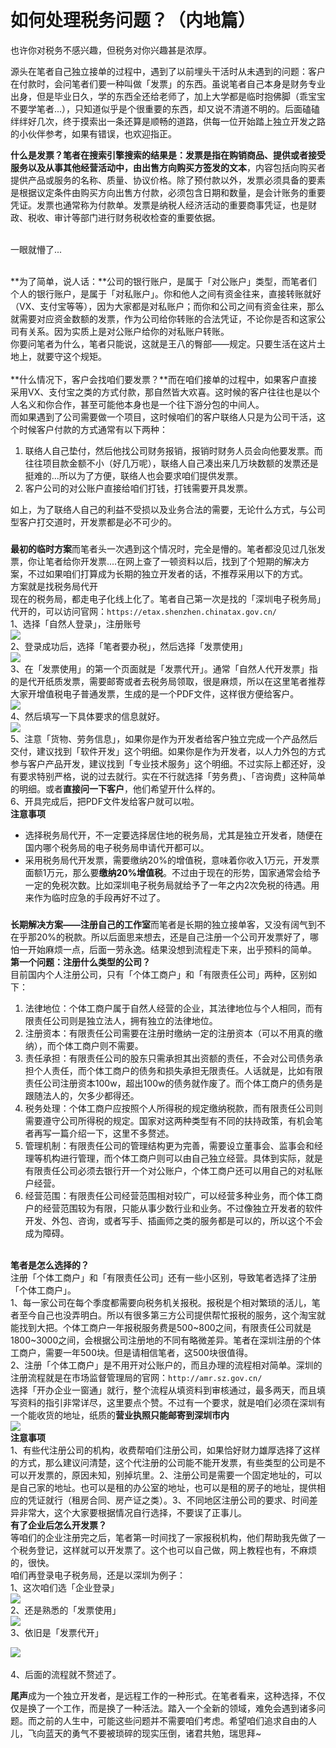 # 如何处理税务问题？（内地篇）

也许你对税务不感兴趣，但税务对你兴趣甚是浓厚。



源头在笔者自己独立接单的过程中，遇到了以前埋头干活时从未遇到的问题：客户在付款时，会问笔者们要一种叫做「发票」的东西。虽说笔者自己本身是财务专业出身，但是毕业日久，学的东西全还给老师了，加上大学都是临时抱佛脚（乖宝宝不要学笔者...），只知道似乎是个很重要的东西，却又说不清道不明的。后面磕磕绊绊好几次，终于摸索出一条还算是顺畅的道路，供每一位开始踏上独立开发之路的小伙伴参考，如果有错误，也欢迎指正。



**什么是发票？**笔者在搜索引擎搜索的结果是：发票是指**在购销商品、提供或者接受服务以及从事其他经营活动中，由出售方向购买方签发的文本**，内容包括向购买者提供产品或服务的名称、质量、协议价格。除了预付款以外，发票必须具备的要素是根据议定条件由购买方向出售方付款，必须包含日期和数量，是会计账务的重要凭证。发票也通常称为付款单。发票是纳税人经济活动的重要商事凭证，也是财政、税收、审计等部门进行财务税收检查的重要依据。

\
一眼就懵了...

\
**为了简单，说人话：**公司的银行账户，是属于「对公账户」类型，而笔者们个人的银行账户，是属于「对私账户」。你和他人之间有资金往来，直接转账就好（VX、支付宝等等），因为大家都是对私账户；而你和公司之间有资金往来，那么就需要对应资金数额的发票，作为公司给你转账的合法凭证，不论你是否和这家公司有关系。因为实质上是对公账户给你的对私账户转账。\
你要问笔者为什么，笔者只能说，这就是王八的臀部——规定。只要生活在这片土地上，就要守这个规矩。\
\
**什么情况下，客户会找咱们要发票？**而在咱们接单的过程中，如果客户直接采用VX、支付宝之类的方式付款，那自然皆大欢喜。这时候的客户往往也是以个人名义和你合作，甚至可能他本身也是一个往下游分包的中间人。\
而如果遇到了公司需要做一个项目，这时候咱们的客户联络人只是为公司干活，这个时候客户付款的方式通常有以下两种：

1. 联络人自己垫付，然后他找公司财务报销，报销时财务人员会向他要发票。而往往项目款金额不小（好几万呢），联络人自己凑出来几万块数额的发票还是挺难的...所以为了方便，联络人也会要求咱们提供发票。
2. 客户公司的对公账户直接给咱们打钱，打钱需要开具发票。

如上，为了联络人自己的利益不受损以及业务合法的需要，无论什么方式，与公司型客户打交道时，开发票都是必不可少的。

### &#x20;

**最初的临时方案**而笔者头一次遇到这个情况时，完全是懵的。笔者都没见过几张发票，你让笔者给你开发票....在网上查了一顿资料以后，找到了个短期的解决方案，不过如果咱们打算成为长期的独立开发者的话，不推荐采用以下的方式。\
方案就是找税务局代开\
现在的税务局，都走电子化线上化了。笔者自己第一次是找的「深圳电子税务局」代开的，可以访问官网：`https://etax.shenzhen.chinatax.gov.cn/`\
1、选择「自然人登录」，注册账号\
![](<.gitbook/assets/image (4).png>)\
2、登录成功后，选择「笔者要办税」，然后选择「发票使用」\
![](<.gitbook/assets/image (5).png>)\
3、在「发票使用」的第一个页面就是「发票代开」。通常「自然人代开发票」指的是代开纸质发票，需要邮寄或者去税务局领取，很是麻烦，所以在这里笔者推荐大家开增值税电子普通发票，生成的是一个PDF文件，这样很方便给客户。\
![](<.gitbook/assets/image (6).png>)\
4、然后填写一下具体要求的信息就好。\
![](<.gitbook/assets/image (7).png>)\
5、注意「货物、劳务信息」，如果你是作为开发者给客户独立完成一个产品然后交付，建议找到「软件开发」这个明细。如果你是作为开发者，以人力外包的方式参与客户产品开发，建议找到「专业技术服务」这个明细。不过实际上都还好，没有要求特别严格，说的过去就行。实在不行就选择「劳务费」、「咨询费」这种简单的明细。或者**直接问一下客户**，他们希望开什么样的。\
6、开具完成后，把PDF文件发给客户就可以啦。\
**注意事项**

* 选择税务局代开，不一定要选择居住地的税务局，尤其是独立开发者，随便在国内哪个税务局的电子税务局申请代开都可以。
* 采用税务局代开发票，需要缴纳20%的增值税，意味着你收入1万元，开发票面额1万元，那么要**缴纳20%增值税**。不过由于现在的形势，国家通常会给予一定的免税次数。比如深圳电子税务局就给予了一年之内2次免税的待遇。用来作为临时应急的手段再好不过了。

###

**长期解决方案——注册自己的工作室**而笔者是长期的独立接单客，又没有阔气到不在乎那20%的税款。所以后面思来想去，还是自己注册一个公司开发票好了，哪怕一开始麻烦一点，后面一劳永逸。结果没想到流程走下来，出乎预料的简单。\
**第一个问题：注册什么类型的公司？**\
目前国内个人注册公司，只有「个体工商户」和「有限责任公司」两种，区别如下：

1. 法律地位：个体工商户属于自然人经营的企业，其法律地位与个人相同，而有限责任公司则是独立法人，拥有独立的法律地位。
2. 注册资本：有限责任公司需要在注册时缴纳一定的注册资本（可以不用真的缴纳），而个体工商户则不需要。
3. 责任承担：有限责任公司的股东只需承担其出资额的责任，不会对公司债务承担个人责任，而个体工商户的债务和损失承担无限责任。人话就是，比如有限责任公司注册资本100w，超出100w的债务就作废了。而个体工商户的债务是跟随法人的，欠多少都得还。
4. 税务处理：个体工商户应按照个人所得税的规定缴纳税款，而有限责任公司则需要遵守公司所得税的规定。国家对这两种类型有不同的扶持政策，有机会笔者再写一篇介绍一下，这里不多赘述。
5. 管理机制：有限责任公司的管理结构更为完善，需要设立董事会、监事会和经理等机构进行管理，而个体工商户则可以由自己独立经营。具体到实际，就是有限责任公司必须去银行开一个对公账户，个体工商户还可以用自己的对私账户经营。
6. 经营范围：有限责任公司经营范围相对较广，可以经营多种业务，而个体工商户的经营范围较为有限，只能从事少数行业和业务。不过像独立开发者的软件开发、外包、咨询，或者写手、插画师之类的服务都是可以的，所以这个不会成为障碍。

\
**笔者是怎么选择的？**\
注册「个体工商户」和「有限责任公司」还有一些小区别，导致笔者选择了注册「个体工商户」。\
1、每一家公司在每个季度都需要向税务机关报税。报税是个相对繁琐的活儿，笔者至今自己也没弄明白。所以有很多第三方公司提供帮忙报税的服务，这个淘宝就能找到大把。个体工商户一年报税服务费是500\~800之间，有限责任公司就是1800\~3000之间，会根据公司注册地的不同有略微差异。笔者在深圳注册的个体工商户，需要一年500块。但是请相信笔者，这500块很值得。\
2、注册「个体工商户」是不用开对公账户的，而且办理的流程相对简单。深圳的注册流程就是在市场监督管理局的官网：`http://amr.sz.gov.cn/`\
选择「开办企业一窗通」就行，整个流程从填资料到审核通过，最多两天，而且填写资料的指引非常详尽，这里要点个赞。不过有一个要求，就是咱们必须在深圳有一个能收货的地址，纸质的**营业执照只能邮寄到深圳市内**\
![](<.gitbook/assets/image (8).png>)\
**注意事项**\
1、有些代注册公司的机构，收费帮咱们注册公司，如果恰好财力雄厚选择了这样的方式，那么建议问清楚，这个代注册的公司能不能开发票，有些类型的公司是不可以开发票的，原因未知，别掉坑里。2、注册公司是需要一个固定地址的，可以是自己家的地址。也可以是租的办公室的地址，也可以是租的房子的地址，提供相应的凭证就行（租房合同、房产证之类）。3、不同地区注册公司的要求、时间差异非常大，这个大家要根据情况自行选择，不要误了正事儿。\
**有了企业后怎么开发票？**\
等咱们的企业注册完之后，笔者第一时间找了一家报税机构，他们帮助我先做了一个税务登记，这样就可以开发票了。这个也可以自己做，网上教程也有，不麻烦的，很快。\
咱们再登录电子税务局，还是以深圳为例子：\
1、这次咱们选「企业登录」\
![](<.gitbook/assets/image (9).png>)\
2、还是熟悉的「发票使用」\
![](<.gitbook/assets/image (10).png>)\
3、依旧是「发票代开」

![](<.gitbook/assets/image (11).png>)\
\
4、后面的流程就不赘述了。

**尾声**成为一个独立开发者，是远程工作的一种形式。在笔者看来，这种选择，不仅仅是换了一个工作，而是换了一种活法。踏入一个全新的领域，难免会遇到诸多问题。而之前的人生中，可能这些问题并不需要咱们考虑。希望咱们追求自由的人儿，飞向蓝天的勇气不要被琐碎的现实压倒，诸君共勉，瑞思拜\~
